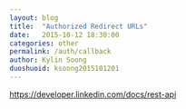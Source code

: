 ```yaml
---
layout: blog
title:  "Authorized Redirect URLs"
date:   2015-10-12 18:30:00
categories: other
permalink: /auth/callback
author: Kylin Soong
duoshuoid: ksoong2015101201
---
```


https://developer.linkedin.com/docs/rest-api
